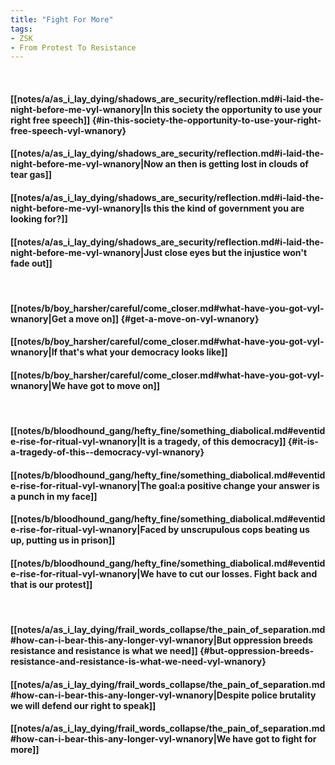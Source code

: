```yaml
---
title: "Fight For More"
tags:
- ZSK
- From Protest To Resistance
---
```

&nbsp;
#### [[notes/a/as_i_lay_dying/shadows_are_security/reflection.md#i-laid-the-night-before-me-vyl-wnanory|In this society the opportunity to use your right free speech]] {#in-this-society-the-opportunity-to-use-your-right-free-speech-vyl-wnanory}
#### [[notes/a/as_i_lay_dying/shadows_are_security/reflection.md#i-laid-the-night-before-me-vyl-wnanory|Now an then is getting lost in clouds of tear gas]]
#### [[notes/a/as_i_lay_dying/shadows_are_security/reflection.md#i-laid-the-night-before-me-vyl-wnanory|Is this the kind of government you are looking for?]]
#### [[notes/a/as_i_lay_dying/shadows_are_security/reflection.md#i-laid-the-night-before-me-vyl-wnanory|Just close eyes but the injustice won't fade out]]
&nbsp;
#### [[notes/b/boy_harsher/careful/come_closer.md#what-have-you-got-vyl-wnanory|Get a move on]] {#get-a-move-on-vyl-wnanory}
#### [[notes/b/boy_harsher/careful/come_closer.md#what-have-you-got-vyl-wnanory|If that's what your democracy looks like]]
#### [[notes/b/boy_harsher/careful/come_closer.md#what-have-you-got-vyl-wnanory|We have got to move on]]
&nbsp;
#### [[notes/b/bloodhound_gang/hefty_fine/something_diabolical.md#eventide-rise-for-ritual-vyl-wnanory|It is a tragedy, of this  democracy]] {#it-is-a-tragedy-of-this--democracy-vyl-wnanory}
#### [[notes/b/bloodhound_gang/hefty_fine/something_diabolical.md#eventide-rise-for-ritual-vyl-wnanory|The goal:a positive change your answer is a punch in my face]]
#### [[notes/b/bloodhound_gang/hefty_fine/something_diabolical.md#eventide-rise-for-ritual-vyl-wnanory|Faced by unscrupulous cops beating us up, putting us in prison]]
#### [[notes/b/bloodhound_gang/hefty_fine/something_diabolical.md#eventide-rise-for-ritual-vyl-wnanory|We have to cut our losses. Fight back and that is our protest]]
&nbsp;
#### [[notes/a/as_i_lay_dying/frail_words_collapse/the_pain_of_separation.md#how-can-i-bear-this-any-longer-vyl-wnanory|But oppression breeds resistance and resistance is what we need]] {#but-oppression-breeds-resistance-and-resistance-is-what-we-need-vyl-wnanory}
#### [[notes/a/as_i_lay_dying/frail_words_collapse/the_pain_of_separation.md#how-can-i-bear-this-any-longer-vyl-wnanory|Despite police brutality we will defend our right to speak]]
#### [[notes/a/as_i_lay_dying/frail_words_collapse/the_pain_of_separation.md#how-can-i-bear-this-any-longer-vyl-wnanory|We have got to fight for more]]
